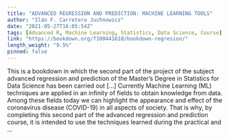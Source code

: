 ```yaml
---
title: "ADVANCED REGRESSION AND PREDICTION: MACHINE LEARNING TOOLS"
author: "Ilán F. Carretero Juchnowicz"
date: "2021-05-27T16:05:54Z"
tags: [Advanced R, Machine Learning, Statistics, Data Science, Course]
link: "https://bookdown.org/f100441618/bookdown-regresion/"
length_weight: "9.5%"
pinned: false
---
```


This is a bookdown in which the second part of the project of the subject advanced regression and prediction of the Master’s Degree in Statistics for Data Science has been carried out [...] Currently Machine Learning (ML) techniques are applied in an infinity of fields to obtain knowledge from data. Among these fields today we can highlight the appearance and effect of the coronavirus disease (COVID-19) in all aspects of society. That is why, by completing this second part of the advanced regression and prediction course, it is intended to use the techniques learned during the practical and ...
